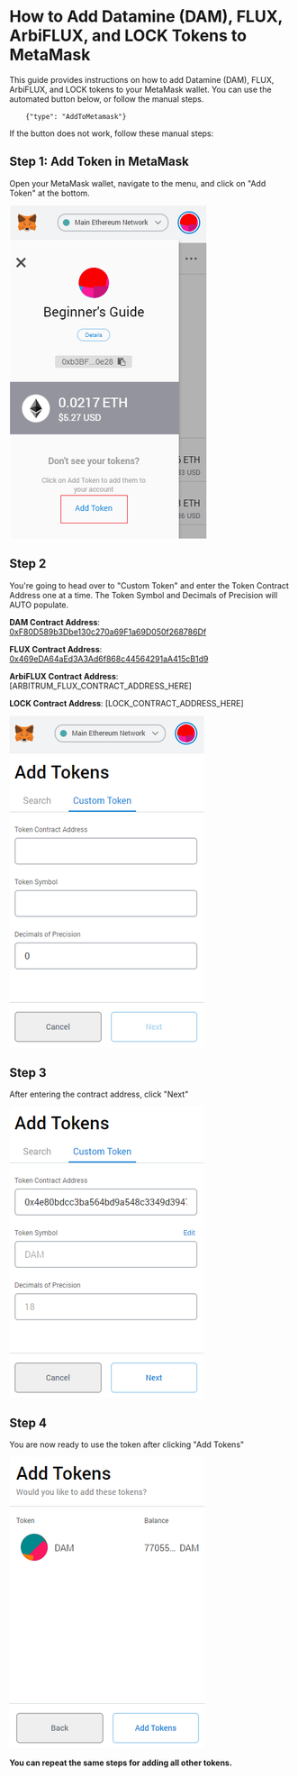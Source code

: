 # How to Add Datamine (DAM), FLUX, ArbiFLUX, and LOCK Tokens to MetaMask

This guide provides instructions on how to add Datamine (DAM), FLUX, ArbiFLUX, and LOCK tokens to your MetaMask wallet. You can use the automated button below, or follow the manual steps.

```component
	{"type": "AddToMetamask"}
```

If the button does not work, follow these manual steps:

## Step 1: Add Token in MetaMask
Open your MetaMask wallet, navigate to the menu, and click on "Add Token" at the bottom.

![Metamask](../../helpArticles/assets/images/pngs/addingTokensToMetamask/adding1.png#_maxWidth=350)

## Step 2

You're going to head over to "Custom Token" and enter the Token Contract Address one at a time. The Token Symbol and Decimals of Precision will AUTO populate. 

**DAM Contract Address**: [0xF80D589b3Dbe130c270a69F1a69D050f268786Df](https://etherscan.io/token/0xF80D589b3Dbe130c270a69F1a69D050f268786Df)

**FLUX Contract Address**: [0x469eDA64aEd3A3Ad6f868c44564291aA415cB1d9](https://etherscan.io/token/0x469eda64aed3a3ad6f868c44564291aa415cb1d9)

**ArbiFLUX Contract Address**: [ARBITRUM_FLUX_CONTRACT_ADDRESS_HERE]

**LOCK Contract Address**: [LOCK_CONTRACT_ADDRESS_HERE]

![Metamask](../../helpArticles/assets/images/pngs/addingTokensToMetamask/adding2.png#_maxWidth=346)

## Step 3

After entering the contract address, click "Next"

![Metamask](../../helpArticles/assets/images/pngs/addingTokensToMetamask/adding3.png#_maxWidth=345)

## Step 4

You are now ready to use the token after clicking "Add Tokens"

![Metamask](../../helpArticles/assets/images/pngs/addingTokensToMetamask/adding4.png#_maxWidth=347)

**You can repeat the same steps for adding all other tokens.**